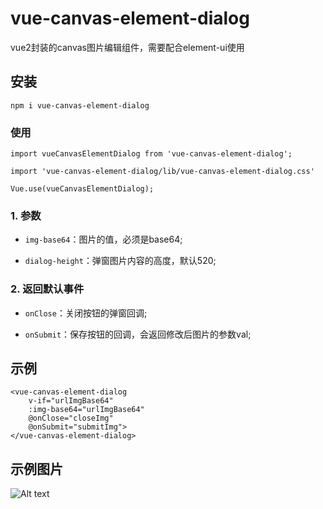 # vue-canvas-element-dialog
vue2封装的canvas图片编辑组件，需要配合element-ui使用
## 安装
```
npm i vue-canvas-element-dialog
```

### 使用
```
import vueCanvasElementDialog from 'vue-canvas-element-dialog';

import 'vue-canvas-element-dialog/lib/vue-canvas-element-dialog.css'

Vue.use(vueCanvasElementDialog);
```

### 1. 参数

* `img-base64`：图片的值，必须是base64;

* `dialog-height`：弹窗图片内容的高度，默认520;


### 2. 返回默认事件

* `onClose`：关闭按钮的弹窗回调;

* `onSubmit`：保存按钮的回调，会返回修改后图片的参数val;

## 示例

```
<vue-canvas-element-dialog
    v-if="urlImgBase64"
    :img-base64="urlImgBase64"
    @onClose="closeImg"
    @onSubmit="submitImg">
</vue-canvas-element-dialog>
````

## 示例图片
![Alt text](image.png)
